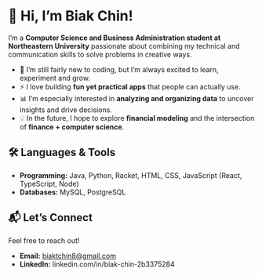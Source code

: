 # 👋 Hi, I’m Biak Chin! #

I’m a **Computer Science and Business Administration student at Northeastern University** passionate about combining my technical and communication skills to solve problems in creative ways.  

- 🌱 I’m still fairly new to coding, but I’m always excited to learn, experiment and grow.  
- ⚡ I love building **fun yet practical apps** that people can actually use.  
- 📊 I’m especially interested in **analyzing and organizing data** to uncover insights and drive decisions.  
- 💡 In the future, I hope to explore **financial modeling** and the intersection of **finance + computer science**.  


## 🛠️ Languages & Tools ##  
- **Programming:** Java, Python, Racket, HTML, CSS, JavaScript (React, TypeScript, Node)  
- **Databases:** MySQL, PostgreSQL


## 📬 Let’s Connect ##
Feel free to reach out!  
- **Email:** biaktchin8@gmail.com
- **Linkedln:** linkedin.com/in/biak-chin-2b3375284

